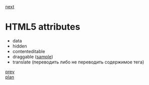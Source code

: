 <a href="05.md">next</a>

<h1>HTML5 attributes</h1>

<ul>
<li>
data
</li>
<li>
hidden
</li>
<li>
contenteditable
</li>
<li>
draggable (<a href="http://codepen.io/paawel/pen/OXpaXm">sample</a>)
</li>
<li>
translate (переводить либо не переводить содержимое тега)
</li>
</ul>

<a href="06.md">prev</a>
<br/>
<a href="00.md">plan</a>
